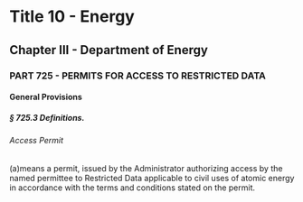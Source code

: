 
# Title 10 - Energy
## Chapter III - Department of Energy
### PART 725 - PERMITS FOR ACCESS TO RESTRICTED DATA
#### General Provisions
##### § 725.3 Definitions.
###### Access Permit

(a)means a permit, issued by the Administrator authorizing access by the named permittee to Restricted Data applicable to civil uses of atomic energy in accordance with the terms and conditions stated on the permit.
